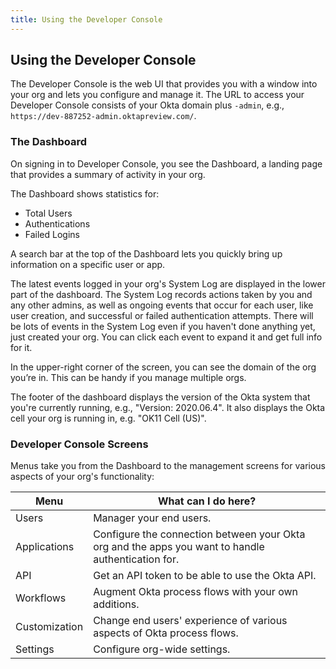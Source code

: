 ```yaml
---
title: Using the Developer Console
---
```


## Using the Developer Console

The Developer Console is the web UI that provides you with a window into your org and lets you configure and manage it. The URL to access your Developer Console consists of your Okta domain plus `-admin`, e.g., `https://dev-887252-admin.oktapreview.com/`.

### The Dashboard

On signing in to Developer Console, you see the Dashboard, a landing page that provides a summary of activity in your org.

The Dashboard shows statistics for:
 - Total Users 
 - Authentications
 - Failed Logins

A search bar at the top of the Dashboard lets you quickly bring up information on a specific user or app.

The latest events logged in your org's System Log are displayed in the lower part of the dashboard. The System Log records actions taken by you and any other admins, as well as ongoing events that occur for each user, like user creation, and successful or failed authentication attempts. There will be lots of events in the System Log even if you haven't done anything yet, just created your org. You can click each event to expand it and get full info for it.

In the upper-right corner of the screen, you can see the domain of the org you’re in. This can be handy if you manage multiple orgs.

The footer of the dashboard displays the version of the Okta system that you're currently running, e.g., "Version: 2020.06.4". It also displays the Okta cell your org is running in, e.g. "OK11 Cell (US)".

### Developer Console Screens

Menus take you from the Dashboard to the management screens for various aspects of your org's functionality:

| Menu          | What can I do here?                                                                                |
|---------------|----------------------------------------------------------------------------------------------------|
| Users         | Manager your end users.                                                                            |
| Applications  | Configure the connection between your Okta org and the apps you want to handle authentication for. |
| API           | Get an API token to be able to use the Okta API.                                                   |
| Workflows     | Augment Okta process flows with your own additions.                                                |
| Customization | Change end users' experience of various aspects of Okta process flows.                             |
| Settings      | Configure org-wide settings.  |     

